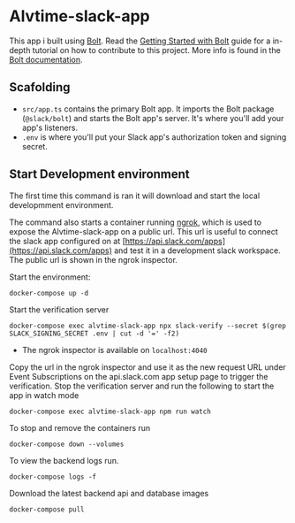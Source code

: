 Alvtime-slack-app
=================

This app i built using [Bolt](https://slack.dev/bolt). Read the [Getting Started with Bolt](https://api.slack.com/start/building/bolt) guide for a in-depth tutorial on how to contribute to this project. More info is found in the [Bolt documentation](https://slack.dev/bolt).

Scafolding
----------

- `src/app.ts` contains the primary Bolt app. It imports the Bolt package (`@slack/bolt`) and starts the Bolt app's server. It's where you'll add your app's listeners.
- `.env` is where you'll put your Slack app's authorization token and signing secret.

## Start Development environment

The first time this command is ran it will download and start the local developmment environment.

The command also starts a container running [ngrok](https://ngrok.com), which is used to expose the Alvtime-slack-app on a public url. This url is useful to connect the slack app configured on at [https://api.slack.com/apps](https://api.slack.com/apps) and test it in a development slack workspace. The public url is shown in the ngrok inspector.

Start the environment:

```
docker-compose up -d
```

Start the verification server

```
docker-compose exec alvtime-slack-app npx slack-verify --secret $(grep SLACK_SIGNING_SECRET .env | cut -d '=' -f2)
```

- The ngrok inspector is available on `localhost:4040`

Copy the url in the ngrok inspector and use it as the new request URL under Event Subscriptions on the api.slack.com app setup page to trigger the verification. Stop the verification server and run the following to start the app in watch mode

```
docker-compose exec alvtime-slack-app npm run watch
```

To stop and remove the containers run

```
docker-compose down --volumes
```

To view the backend logs run.

```
docker-compose logs -f
```

Download the latest backend api and database images

```
docker-compose pull
```
